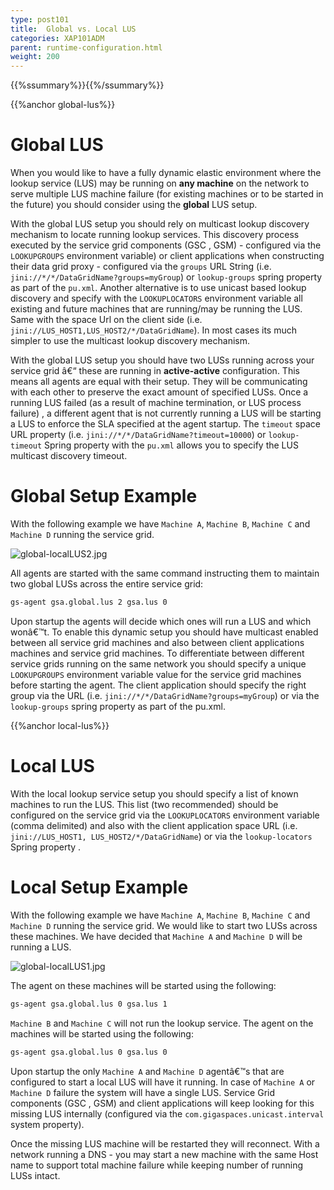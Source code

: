 ```yaml
---
type: post101
title:  Global vs. Local LUS
categories: XAP101ADM
parent: runtime-configuration.html
weight: 200
---
```


{{%ssummary%}}{{%/ssummary%}}

{{%anchor global-lus%}}

# Global LUS

When you would like to have a fully dynamic elastic environment where the lookup service (LUS) may be running on **any machine** on the network to serve multiple LUS machine failure (for existing machines or to be started in the future) you should consider using the **global** LUS setup.

With the global LUS setup you should rely on multicast lookup discovery mechanism to locate running lookup services. This discovery process executed by the service grid components (GSC , GSM) - configured via the `LOOKUPGROUPS` environment variable) or client applications when constructing their data grid proxy - configured via the `groups` URL String (i.e. `jini://*/*/DataGridName?groups=myGroup`) or `lookup-groups` spring property as part of the `pu.xml`.
Another alternative is to use unicast based lookup discovery and specify with the `LOOKUPLOCATORS` environment variable all existing and future machines that are running/may be running the LUS. Same with the space Url on the client side (i.e. `jini://LUS_HOST1,LUS_HOST2/*/DataGridName`). In most cases its much simpler to use the multicast lookup discovery mechanism.

With the global LUS setup you should have two LUSs running across your service grid â€“ these are running in **active-active** configuration. This means all agents are equal with their setup. They will be communicating with each other to preserve the exact amount of specified LUSs. Once a running LUS failed (as a result of machine termination, or LUS process failure) , a different agent that is not currently running a LUS will be starting a LUS to enforce the SLA specified at the agent startup. The `timeout` space URL property (i.e. `jini://*/*/DataGridName?timeout=10000`) or `lookup-timeout` Spring property with the `pu.xml` allows you to specify the LUS multicast discovery timeout.

# Global Setup Example

With the following example we have `Machine A`, `Machine B`, `Machine C` and `Machine D` running the service grid.

![global-localLUS2.jpg](/attachment_files/global-localLUS2.jpg)


All agents are started with the same command instructing them to maintain two global LUSs across the entire service grid:

```bash
gs-agent gsa.global.lus 2 gsa.lus 0
```

Upon startup the agents will decide which ones will run a LUS and which wonâ€™t.
To enable this dynamic setup you should have multicast enabled between all service grid machines and also between client applications machines and service grid machines. To differentiate between different service grids running on the same network you should specify a unique `LOOKUPGROUPS` environment variable value for the service grid machines before starting the agent. The client application should specify the right group via the URL (i.e. `jini://*/*/DataGridName?groups=myGroup`) or via the `lookup-groups` spring property as part of the pu.xml.

{{%anchor local-lus%}}

# Local LUS
With the local lookup service setup you should specify a list of known machines to run the LUS. This list (two recommended) should be configured on the service grid via the `LOOKUPLOCATORS` environment variable (comma delimited) and also with the client application space URL (i.e. `jini://LUS_HOST1, LUS_HOST2/*/DataGridName`) or via the `lookup-locators` Spring property .

# Local Setup Example

With the following example we have `Machine A`, `Machine B`, `Machine C` and `Machine D` running the service grid.  We would like to start two LUSs across these machines. We have decided that `Machine A` and `Machine D` will be running a LUS.

![global-localLUS1.jpg](/attachment_files/global-localLUS1.jpg)

The agent on these machines will be started using the following:


```bash
gs-agent gsa.global.lus 0 gsa.lus 1
```

`Machine B` and `Machine C` will not run the lookup service. The agent on the machines will be started using the following:


```bash
gs-agent gsa.global.lus 0 gsa.lus 0
```

Upon startup the only `Machine A` and `Machine D` agentâ€™s that are configured to start a local LUS will have it running.  In case of `Machine A` or `Machine D` failure the system will have a single LUS. Service Grid components (GSC , GSM) and client applications will keep looking for this missing LUS internally (configured via the `com.gigaspaces.unicast.interval`  system property).

Once the missing LUS machine will be restarted they will reconnect. With a network running a DNS - you may start a new machine with the same Host name to support total machine failure while keeping number of running LUSs intact.

